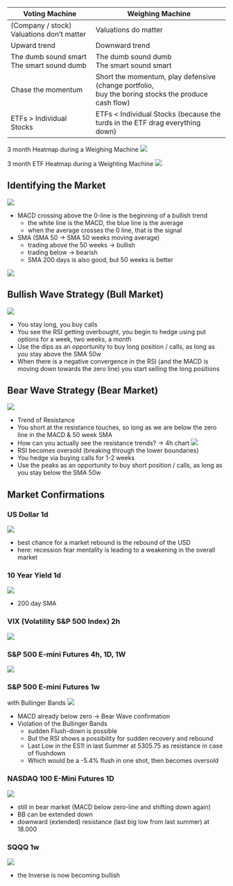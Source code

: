 

| Voting Machine                               | Weighing Machine                                                                                       |
| -------------------------------------------- | ------------------------------------------------------------------------------------------------------ |
| (Company / stock) Valuations don’t matter    | Valuations do matter                                                                                   |
| Upward trend                                 | Downward trend                                                                                         |
| The dumb sound smart<br>The smart sound dumb | The dumb sound dumb<br>The smart sound smart                                                           |
| Chase the momentum                           | Short the momentum, play defensive (change portfolio, <br>buy the boring stocks the produce cash flow) |
| ETFs > Individual Stocks                     | ETFs < Individual Stocks (because the turds in the ETF drag everything down)                           |

3 month Heatmap during a Weighing Machine 
![](./attachments/Pasted%20image%2020250331110516.png)

3 month ETF Heatmap during a Weighting Machine
![](./attachments/Pasted%20image%2020250331110650.png)



## Identifying the Market

![](./attachments/Pasted%20image%2020250331104333.png)

- MACD crossing above the 0-line is the beginning of a bullish trend
	- the white line is the MACD, the blue line is the average
	- when the average crosses the 0 line, that is the signal
- SMA (SMA 50 → SMA 50 weeks moving average)
	- trading above the 50 weeks → bullish
	- trading below → bearish
	- SMA 200 days is also good, but 50 weeks is better

![](./attachments/Pasted%20image%2020250404205056.png)


## Bullish Wave Strategy (Bull Market)

![](./attachments/Pasted%20image%2020250331104802.png)
- You stay long, you buy calls
- You see the RSI getting overbought, you begin to hedge using put options for a week, two weeks, a month
- Use the dips as an opportunity to buy long position / calls, as long as you stay above the SMA 50w
- When there is a negative convergence in the RSI (and the MACD is moving down towards the zero line) you start selling the long positions

## Bear Wave Strategy (Bear Market)

![](./attachments/Pasted%20image%2020250331105301.png)
- Trend of Resistance
- You short at the resistance touches, so long as we are below the zero line in the MACD & 50 week SMA
- How can you actually see the resistance trends? → 4h chart
![](./attachments/Pasted%20image%2020250331105533.png)
- RSI becomes oversold (breaking through the lower boundaries)
- You hedge via buying calls for 1-2 weeks
- Use the peaks as an opportunity to buy short position / calls, as long as you stay below the SMA 50w


## Market Confirmations

### US Dollar 1d
![](./attachments/Pasted%20image%2020250331111134.png)
- best chance for a market rebound is the rebound of the USD
- here: recession fear mentality is leading to a weakening in the overall market

### 10 Year Yield 1d
![](./attachments/Pasted%20image%2020250331111401.png)
- 200 day SMA

### VIX (Volatility S&P 500 Index) 2h
![](./attachments/Pasted%20image%2020250331111649.png)

### S&P 500 E-mini Futures 4h, 1D, 1W
![](./attachments/Pasted%20image%2020250331111902.png)

### S&P 500 E-mini Futures 1w
with Bullinger Bands
![](./attachments/Pasted%20image%2020250331112319.png)

- MACD already below zero → Bear Wave confirmation
- Violation of the Bullinger Bands 
	- sudden Flush-down is possible
	- But the RSI shows a possibility for sudden recovery and rebound
	- Last Low in the ES1! in last Summer at 5305.75 as resistance in case of flushdown
	- Which would be a -5.4% flush in one shot, then becomes oversold

### NASDAQ 100 E-Mini Futures 1D
![](./attachments/Pasted%20image%2020250331112841.png)
- still in bear market (MACD below zero-line and shifting down again)
- BB can be extended down
- downward (extended) resistance (last big low from last summer) at 18.000

### SQQQ 1w
![](./attachments/Pasted%20image%2020250331113150.png)
- the Inverse is now becoming bullish
